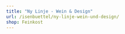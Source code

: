 ```yaml
---
title: "Ny Linje - Wein & Design"
url: /isenbuettel/ny-linje-wein-und-design/
shop: Feinkost
---
```

